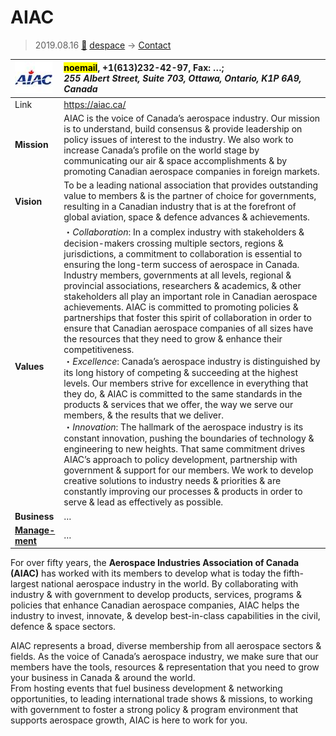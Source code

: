 # AIAC
> 2019.08.16 [🚀](../index/index.md) [despace](index.md) → [Contact](contact.md)

|[![](f/con/a/aiac_logo1_thumb.jpg)](f/con/a/aiac_logo1.png)|<mark>noemail</mark>, +1(613)232-42-97, Fax: …;<br> *255 Albert Street, Suite 703, Ottawa, Ontario, K1P 6A9, Canada*|
|:--|:--|
|Link|<https://aiac.ca/>|
|**Mission**|AIAC is the voice of Canada’s aerospace industry. Our mission is to understand, build consensus & provide leadership on policy issues of interest to the industry. We also work to increase Canada’s profile on the world stage by communicating our air & space accomplishments & by promoting Canadian aerospace companies in foreign markets.|
|**Vision**|To be a leading national association that provides outstanding value to members & is the partner of choice for governments, resulting in a Canadian industry that is at the forefront of global aviation, space & defence advances & achievements.|
|**Values**|・*Collaboration*: In a complex industry with stakeholders & decision-makers crossing multiple sectors, regions & jurisdictions, a commitment to collaboration is essential to ensuring the long-term success of aerospace in Canada. Industry members, governments at all levels, regional & provincial associations, researchers & academics, & other stakeholders all play an important role in Canadian aerospace achievements. AIAC is committed to promoting policies & partnerships that foster this spirit of collaboration in order to ensure that Canadian aerospace companies of all sizes have the resources that they need to grow & enhance their competitiveness.<br> ・*Excellence*: Canada’s aerospace industry is distinguished by its long history of competing & succeeding at the highest levels. Our members strive for excellence in everything that they do, & AIAC is committed to the same standards in the products & services that we offer, the way we serve our members, & the results that we deliver.<br> ・*Innovation*: The hallmark of the aerospace industry is its constant innovation, pushing the boundaries of technology & engineering to new heights. That same commitment drives AIAC’s approach to policy development, partnership with government & support for our members. We work to develop creative solutions to industry needs & priorities & are constantly improving our processes & products in order to serve & lead as effectively as possible.|
|**Business**|…|
|**[Manage-<br>ment](mgmt.md)**|…|

For over fifty years, the **Aerospace Industries Association of Canada (AIAC)** has worked with its members to develop what is today the fifth-largest national aerospace industry in the world. By collaborating with industry & with government to develop products, services, programs & policies that enhance Canadian aerospace companies, AIAC helps the industry to invest, innovate, & develop best-in-class capabilities in the civil, defence & space sectors.

AIAC represents a broad, diverse membership from all aerospace sectors & fields. As the voice of Canada’s aerospace industry, we make sure that our members have the tools, resources & representation that you need to grow your business in Canada & around the world.  
From hosting events that fuel business development & networking opportunities, to leading international trade shows & missions, to working with government to foster a strong policy & program environment that supports aerospace growth, AIAC is here to work for you.


<p style="page-break-after:always"> </p>

